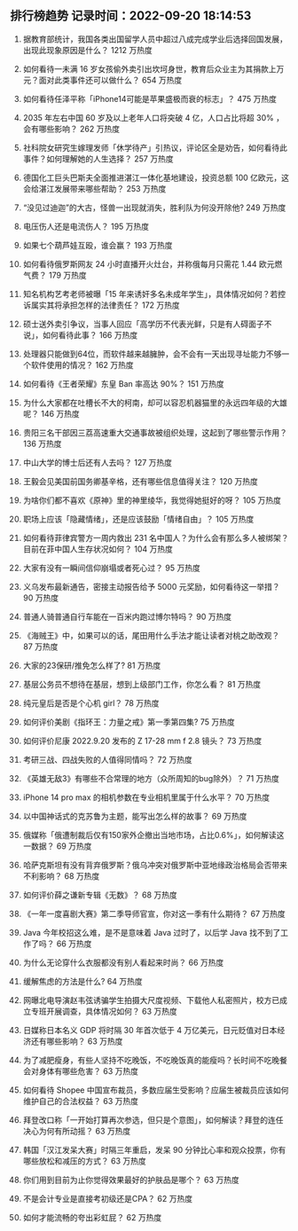 
## 排行榜趋势 记录时间：2022-09-20 18:14:53
  
  1. 据教育部统计，我国各类出国留学人员中超过八成完成学业后选择回国发展，出现此现象原因是什么？ 1212 万热度
    
  2. 如何看待一未满 16 岁女孩偷外卖引出坎坷身世，教育后众业主为其捐款上万元？面对此类事件还可以做什么？ 654 万热度
    
  3. 如何看待任泽平称「iPhone14可能是苹果盛极而衰的标志」？ 475 万热度
    
  4. 2035 年左右中国 60 岁及以上老年人口将突破 4 亿，人口占比将超 30% ，会有哪些影响？ 262 万热度
    
  5. 社科院女研究生嫁理发师「休学待产」引热议，评论区全是劝告，如何看待此事件？如何理解她的人生选择？ 257 万热度
    
  6. 德国化工巨头巴斯夫全面推进湛江一体化基地建设，投资总额 100 亿欧元，这会给湛江发展带来哪些帮助？ 253 万热度
    
  7. “没见过迪迦”的大古，怪兽一出现就消失，胜利队为何没开除他? 249 万热度
    
  8. 电压伤人还是电流伤人？ 195 万热度
    
  9. 如果七个葫芦娃互殴，谁会赢？ 193 万热度
    
  10. 如何看待俄罗斯网友 24 小时直播开火灶台，并称俄每月只需花 1.44 欧元燃气费？ 179 万热度
    
  11. 知名机构艺考老师被曝「15 年来诱奸多名未成年学生」，具体情况如何？若控诉属实其将承担怎样的法律责任？ 172 万热度
    
  12. 硕士送外卖引争议，当事人回应「高学历不代表光鲜，只是有人碍面子不说」，如何看待此事？ 166 万热度
    
  13. 处理器只能做到64位，而软件越来越臃肿，会不会有一天出现寻址能力不够一个软件使用的情况？ 162 万热度
    
  14. 如何看待《王者荣耀》东皇 Ban 率高达 90%？ 151 万热度
    
  15. 为什么大家都在吐槽长不大的柯南，却可以容忍机器猫里的永远四年级的大雄呢？ 146 万热度
    
  16. 贵阳三名干部因三荔高速重大交通事故被组织处理，这起到了哪些警示作用？ 136 万热度
    
  17. 中山大学的博士后还有人去吗？ 127 万热度
    
  18. 王毅会见美国前国务卿基辛格，还有哪些信息值得关注？ 120 万热度
    
  19. 为啥你们都不喜欢《原神》里的神里绫华，我觉得她挺好的呀？ 105 万热度
    
  20. 职场上应该「隐藏情绪」，还是应该鼓励「情绪自由」？ 105 万热度
    
  21. 如何看待菲律宾警方一周内救出 231 名中国人？为什么会有那么多人被绑架？目前在菲中国人生存状况如何？ 104 万热度
    
  22. 大家有没有一瞬间信仰崩塌或者死心过？ 95 万热度
    
  23. 义乌发布最新通告，密接主动报告给予 5000 元奖励，如何看待这一举措？ 90 万热度
    
  24. 普通人骑普通自行车能在一百米内跑过博尔特吗？ 90 万热度
    
  25. 《海贼王》中，如果可以的话，尾田用什么手法才能让读者对桃之助改观？ 87 万热度
    
  26. 大家的23保研/推免怎么样了? 81 万热度
    
  27. 基层公务员不想待在基层，想到上级部门工作，你怎么看？ 81 万热度
    
  28. 纯元皇后是否是个心机 girl？ 78 万热度
    
  29. 如何评价美剧《指环王：力量之戒》第一季第四集? 75 万热度
    
  30. 如何评价尼康 2022.9.20 发布的 Z 17-28 mm f 2.8 镜头？ 73 万热度
    
  31. 考研三战、四战失败的人值得同情吗？ 72 万热度
    
  32. 《英雄无敌3》有哪些不合常理的地方（众所周知的bug除外）？ 71 万热度
    
  33. iPhone 14 pro max 的相机参数在专业相机里属于什么水平？ 70 万热度
    
  34. 以中国神话式的克苏鲁为主题，能写出怎么样的故事？ 69 万热度
    
  35. 俄媒称「俄遭制裁后仅有150家外企撤出当地市场，占比0.6%」，如何解读这一数据？ 69 万热度
    
  36. 哈萨克斯坦有没有背弃俄罗斯？俄乌冲突对俄罗斯中亚地缘政治格局会否带来不利影响？ 68 万热度
    
  37. 如何评价薛之谦新专辑《无数》？ 68 万热度
    
  38. 《一年一度喜剧大赛》第二季导师官宣，你对这一季有什么期待？ 67 万热度
    
  39. Java 今年校招这么难，是不是意味着 Java 过时了，以后学 Java 找不到了工作了吗？ 66 万热度
    
  40. 为什么无论穿什么衣服都没有别人看起来时尚？ 66 万热度
    
  41. 缓解焦虑的方法是什么? 64 万热度
    
  42. 网曝北电导演赵韦弦诱骗学生拍摄大尺度视频、下载他人私密照片，校方已成立专班开展调查，具体情况如何？ 63 万热度
    
  43. 日媒称日本名义 GDP 将时隔 30 年首次低于 4 万亿美元，日元贬值对日本经济还有哪些影响？ 63 万热度
    
  44. 为了减肥瘦身，有些人坚持不吃晚饭，不吃晚饭真的能瘦吗？长时间不吃晚餐会对身体有哪些危害？ 63 万热度
    
  45. 如何看待 Shopee 中国宣布裁员，多数应届生受影响？应届生被裁员应该如何维护自己的合法权益？ 63 万热度
    
  46. 拜登改口称「一开始打算再次参选，但只是个意图」，如何解读？拜登的连任决心为何有所动摇？ 63 万热度
    
  47. 韩国「汉江发呆大赛」时隔三年重启，发呆 90 分钟比心率和观众投票，你有哪些放松和减压的方式？ 63 万热度
    
  48. 你们用到目前为止你觉得效果最好的护肤品是哪个？ 63 万热度
    
  49. 不是会计专业是直接考初级还是CPA？ 62 万热度
    
  50. 如何才能流畅的夸出彩虹屁？ 62 万热度
    
